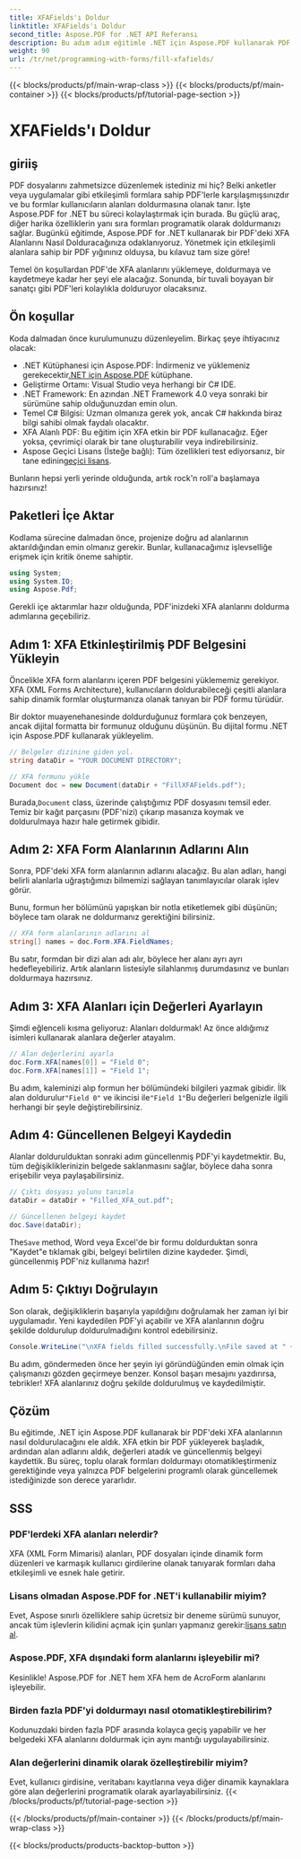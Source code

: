 ```yaml
---
title: XFAFields'ı Doldur
linktitle: XFAFields'ı Doldur
second_title: Aspose.PDF for .NET API Referansı
description: Bu adım adım eğitimle .NET için Aspose.PDF kullanarak PDF'lerdeki XFA alanlarını programatik olarak nasıl dolduracağınızı öğrenin. Basit, güçlü PDF düzenleme araçlarını keşfedin.
weight: 90
url: /tr/net/programming-with-forms/fill-xfafields/
---
```


{{< blocks/products/pf/main-wrap-class >}}
{{< blocks/products/pf/main-container >}}
{{< blocks/products/pf/tutorial-page-section >}}

# XFAFields'ı Doldur

## giriiş

PDF dosyalarını zahmetsizce düzenlemek istediniz mi hiç? Belki anketler veya uygulamalar gibi etkileşimli formlara sahip PDF'lerle karşılaşmışsınızdır ve bu formlar kullanıcıların alanları doldurmasına olanak tanır. İşte Aspose.PDF for .NET bu süreci kolaylaştırmak için burada. Bu güçlü araç, diğer harika özelliklerin yanı sıra formları programatik olarak doldurmanızı sağlar. Bugünkü eğitimde, Aspose.PDF for .NET kullanarak bir PDF'deki XFA Alanlarını Nasıl Dolduracağınıza odaklanıyoruz. Yönetmek için etkileşimli alanlara sahip bir PDF yığınınız olduysa, bu kılavuz tam size göre!

Temel ön koşullardan PDF'de XFA alanlarını yüklemeye, doldurmaya ve kaydetmeye kadar her şeyi ele alacağız. Sonunda, bir tuvali boyayan bir sanatçı gibi PDF'leri kolaylıkla dolduruyor olacaksınız.

## Ön koşullar

Koda dalmadan önce kurulumunuzu düzenleyelim. Birkaç şeye ihtiyacınız olacak:

-  .NET Kütüphanesi için Aspose.PDF: İndirmeniz ve yüklemeniz gerekecektir[.NET için Aspose.PDF](https://releases.aspose.com/pdf/net/) kütüphane.
- Geliştirme Ortamı: Visual Studio veya herhangi bir C# IDE.
- .NET Framework: En azından .NET Framework 4.0 veya sonraki bir sürümüne sahip olduğunuzdan emin olun.
- Temel C# Bilgisi: Uzman olmanıza gerek yok, ancak C# hakkında biraz bilgi sahibi olmak faydalı olacaktır.
- XFA Alanlı PDF: Bu eğitim için XFA etkin bir PDF kullanacağız. Eğer yoksa, çevrimiçi olarak bir tane oluşturabilir veya indirebilirsiniz.
-  Aspose Geçici Lisans (İsteğe bağlı): Tüm özellikleri test ediyorsanız, bir tane edinin[geçici lisans](https://purchase.aspose.com/temporary-license/).

Bunların hepsi yerli yerinde olduğunda, artık rock'n roll'a başlamaya hazırsınız!

## Paketleri İçe Aktar

Kodlama sürecine dalmadan önce, projenize doğru ad alanlarının aktarıldığından emin olmanız gerekir. Bunlar, kullanacağımız işlevselliğe erişmek için kritik öneme sahiptir.

```csharp
using System;
using System.IO;
using Aspose.Pdf;
```

Gerekli içe aktarımlar hazır olduğunda, PDF'inizdeki XFA alanlarını doldurma adımlarına geçebiliriz.

## Adım 1: XFA Etkinleştirilmiş PDF Belgesini Yükleyin

Öncelikle XFA form alanlarını içeren PDF belgesini yüklememiz gerekiyor. XFA (XML Forms Architecture), kullanıcıların doldurabileceği çeşitli alanlara sahip dinamik formlar oluşturmanıza olanak tanıyan bir PDF formu türüdür.

Bir doktor muayenehanesinde doldurduğunuz formlara çok benzeyen, ancak dijital formatta bir formunuz olduğunu düşünün. Bu dijital formu .NET için Aspose.PDF kullanarak yükleyelim.

```csharp
// Belgeler dizinine giden yol.
string dataDir = "YOUR DOCUMENT DIRECTORY";

// XFA formunu yükle
Document doc = new Document(dataDir + "FillXFAFields.pdf");
```

 Burada,`Document` class, üzerinde çalıştığımız PDF dosyasını temsil eder. Temiz bir kağıt parçasını (PDF'nizi) çıkarıp masanıza koymak ve doldurulmaya hazır hale getirmek gibidir.

## Adım 2: XFA Form Alanlarının Adlarını Alın

Sonra, PDF'deki XFA form alanlarının adlarını alacağız. Bu alan adları, hangi belirli alanlarla uğraştığımızı bilmemizi sağlayan tanımlayıcılar olarak işlev görür.

Bunu, formun her bölümünü yapışkan bir notla etiketlemek gibi düşünün; böylece tam olarak ne doldurmanız gerektiğini bilirsiniz.

```csharp
// XFA form alanlarının adlarını al
string[] names = doc.Form.XFA.FieldNames;
```

Bu satır, formdan bir dizi alan adı alır, böylece her alanı ayrı ayrı hedefleyebiliriz. Artık alanların listesiyle silahlanmış durumdasınız ve bunları doldurmaya hazırsınız.

## Adım 3: XFA Alanları için Değerleri Ayarlayın

Şimdi eğlenceli kısma geliyoruz: Alanları doldurmak! Az önce aldığımız isimleri kullanarak alanlara değerler atayalım.

```csharp
// Alan değerlerini ayarla
doc.Form.XFA[names[0]] = "Field 0";
doc.Form.XFA[names[1]] = "Field 1";
```

 Bu adım, kaleminizi alıp formun her bölümündeki bilgileri yazmak gibidir. İlk alan doldurulur`"Field 0"` ve ikincisi ile`"Field 1"`Bu değerleri belgenizle ilgili herhangi bir şeyle değiştirebilirsiniz.

## Adım 4: Güncellenen Belgeyi Kaydedin

Alanlar doldurulduktan sonraki adım güncellenmiş PDF'yi kaydetmektir. Bu, tüm değişikliklerinizin belgede saklanmasını sağlar, böylece daha sonra erişebilir veya paylaşabilirsiniz.

```csharp
// Çıktı dosyası yolunu tanımla
dataDir = dataDir + "Filled_XFA_out.pdf";

// Güncellenen belgeyi kaydet
doc.Save(dataDir);
```

 The`Save` method, Word veya Excel'de bir formu doldurduktan sonra "Kaydet"e tıklamak gibi, belgeyi belirtilen dizine kaydeder. Şimdi, güncellenmiş PDF'niz kullanıma hazır!

## Adım 5: Çıktıyı Doğrulayın

Son olarak, değişikliklerin başarıyla yapıldığını doğrulamak her zaman iyi bir uygulamadır. Yeni kaydedilen PDF'yi açabilir ve XFA alanlarının doğru şekilde doldurulup doldurulmadığını kontrol edebilirsiniz.

```csharp
Console.WriteLine("\nXFA fields filled successfully.\nFile saved at " + dataDir);
```

Bu adım, göndermeden önce her şeyin iyi göründüğünden emin olmak için çalışmanızı gözden geçirmeye benzer. Konsol başarı mesajını yazdırırsa, tebrikler! XFA alanlarınız doğru şekilde doldurulmuş ve kaydedilmiştir.

## Çözüm

Bu eğitimde, .NET için Aspose.PDF kullanarak bir PDF'deki XFA alanlarının nasıl doldurulacağını ele aldık. XFA etkin bir PDF yükleyerek başladık, ardından alan adlarını aldık, değerleri atadık ve güncellenmiş belgeyi kaydettik. Bu süreç, toplu olarak formları doldurmayı otomatikleştirmeniz gerektiğinde veya yalnızca PDF belgelerini programlı olarak güncellemek istediğinizde son derece yararlıdır.

## SSS

### PDF'lerdeki XFA alanları nelerdir?
XFA (XML Form Mimarisi) alanları, PDF dosyaları içinde dinamik form düzenleri ve karmaşık kullanıcı girdilerine olanak tanıyarak formları daha etkileşimli ve esnek hale getirir.

### Lisans olmadan Aspose.PDF for .NET'i kullanabilir miyim?
 Evet, Aspose sınırlı özelliklere sahip ücretsiz bir deneme sürümü sunuyor, ancak tüm işlevlerin kilidini açmak için şunları yapmanız gerekir:[lisans satın al](https://purchase.aspose.com/buy).

### Aspose.PDF, XFA dışındaki form alanlarını işleyebilir mi?
Kesinlikle! Aspose.PDF for .NET hem XFA hem de AcroForm alanlarını işleyebilir.

### Birden fazla PDF'yi doldurmayı nasıl otomatikleştirebilirim?
Kodunuzdaki birden fazla PDF arasında kolayca geçiş yapabilir ve her belgedeki XFA alanlarını doldurmak için aynı mantığı uygulayabilirsiniz.

### Alan değerlerini dinamik olarak özelleştirebilir miyim?
Evet, kullanıcı girdisine, veritabanı kayıtlarına veya diğer dinamik kaynaklara göre alan değerlerini programatik olarak ayarlayabilirsiniz.
{{< /blocks/products/pf/tutorial-page-section >}}

{{< /blocks/products/pf/main-container >}}
{{< /blocks/products/pf/main-wrap-class >}}

{{< blocks/products/products-backtop-button >}}
